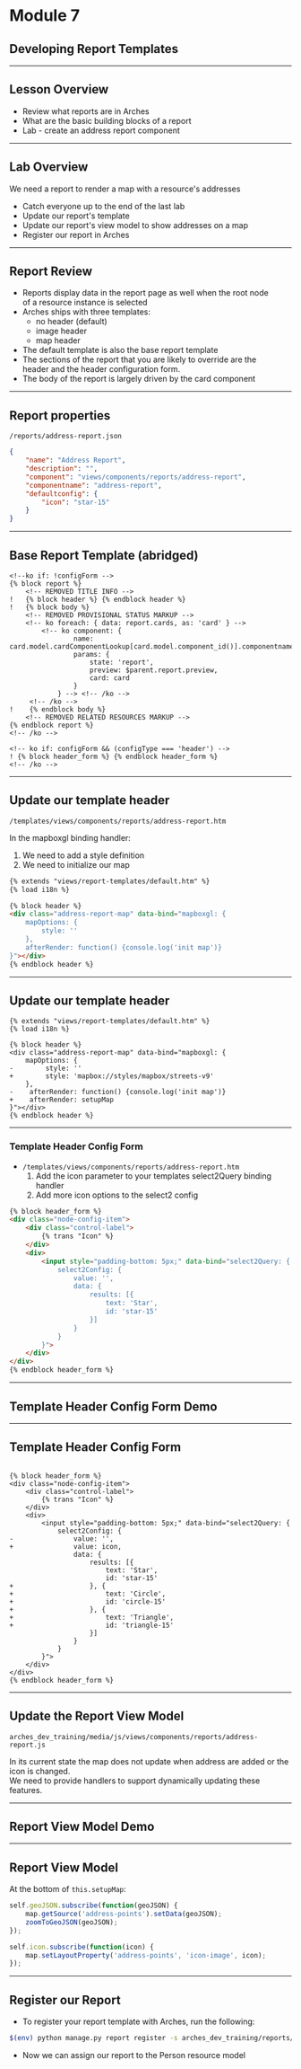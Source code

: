 <!-- sectionTitle: Module 7: Report Template Development -->

# Module 7
## Developing Report Templates

---

## Lesson Overview

- Review what reports are in Arches
- What are the basic building blocks of a report
- Lab - create an address report component

---

## Lab Overview

We need a report to render a map with a resource's addresses

- Catch everyone up to the end of the last lab
- Update our report's template
- Update our report's view model to show addresses on a map
- Register our report in Arches

---

## Report Review

- Reports display data in the report page as well when the root node  
of a resource instance is selected
- Arches ships with three templates:
    - no header (default)
    - image header
    - map header
- The default template is also the base report template
- The sections of the report that you are likely to override are the  
header and the header configuration form.
- The body of the report is largely driven by the card component

---

## Report properties

`/reports/address-report.json`

```json
{
    "name": "Address Report",
    "description": "",
    "component": "views/components/reports/address-report",
    "componentname": "address-report",
    "defaultconfig": {
        "icon": "star-15"
    }
}
```

---


## Base Report Template (abridged)

```diffko
<!--ko if: !configForm -->
{% block report %}
    <!-- REMOVED TITLE INFO -->
!   {% block header %} {% endblock header %}
!   {% block body %}
    <!-- REMOVED PROVISIONAL STATUS MARKUP -->
    <!-- ko foreach: { data: report.cards, as: 'card' } -->
        <!-- ko component: {
                name: card.model.cardComponentLookup[card.model.component_id()].componentname,
                params: {
                    state: 'report',
                    preview: $parent.report.preview,
                    card: card
                }
            } --> <!-- /ko -->
     <!-- /ko -->
!    {% endblock body %}
    <!-- REMOVED RELATED RESOURCES MARKUP -->
{% endblock report %}
<!-- /ko -->

<!-- ko if: configForm && (configType === 'header') -->
! {% block header_form %} {% endblock header_form %}
<!-- /ko -->
```

---


## Update our template header

`/templates/views/components/reports/address-report.htm`

In the mapboxgl binding handler:
1. We need to add a style definition
2. We need to initialize our map

```html
{% extends "views/report-templates/default.htm" %}
{% load i18n %}

{% block header %}
<div class="address-report-map" data-bind="mapboxgl: {
    mapOptions: {
        style: ''
    },
    afterRender: function() {console.log('init map')}
}"></div>
{% endblock header %}
```

---

## Update our template header

```diffko
{% extends "views/report-templates/default.htm" %}
{% load i18n %}

{% block header %}
<div class="address-report-map" data-bind="mapboxgl: {
    mapOptions: {
-        style: ''
+        style: 'mapbox://styles/mapbox/streets-v9'
    },
-    afterRender: function() {console.log('init map')}
+    afterRender: setupMap
}"></div>
{% endblock header %}
```

---

### Template Header Config Form

- `/templates/views/components/reports/address-report.htm`
    1. Add the icon parameter to your templates select2Query binding handler
    2. Add more icon options to the select2 config

```html
{% block header_form %}
<div class="node-config-item">
    <div class="control-label">
        {% trans "Icon" %}
    </div>
    <div>
        <input style="padding-bottom: 5px;" data-bind="select2Query: {
            select2Config: {
                value: '',
                data: {
                    results: [{
                        text: 'Star',
                        id: 'star-15'
                    }]
                }
            }
        }">
    </div>
</div>
{% endblock header_form %}
```

---

## Template Header Config Form Demo

---

## Template Header Config Form

```diffko

{% block header_form %}
<div class="node-config-item">
    <div class="control-label">
        {% trans "Icon" %}
    </div>
    <div>
        <input style="padding-bottom: 5px;" data-bind="select2Query: {
            select2Config: {
-               value: '',
+               value: icon,
                data: {
                    results: [{
                        text: 'Star',
                        id: 'star-15'
+                   }, {
+                       text: 'Circle',
+                       id: 'circle-15'
+                   }, {
+                       text: 'Triangle',
+                       id: 'triangle-15'
                    }]
                }
            }
        }">
    </div>
</div>
{% endblock header_form %}
```

---

## Update the Report View Model

`arches_dev_training/media/js/views/components/reports/address-report.js`

In its current state the map does not update when address are added or the icon is changed.  
We need to provide handlers to support dynamically updating these features.

---

## Report View Model Demo

---

## Report View Model

At the bottom of `this.setupMap`:

```javascript
self.geoJSON.subscribe(function(geoJSON) {
    map.getSource('address-points').setData(geoJSON);
    zoomToGeoJSON(geoJSON);
});

self.icon.subscribe(function(icon) {
    map.setLayoutProperty('address-points', 'icon-image', icon);
});
```

---

## Register our Report

- To register your report template with Arches, run the following:

```bash
$(env) python manage.py report register -s arches_dev_training/reports/address-report.json
```

- Now we can assign our report to the Person resource model

